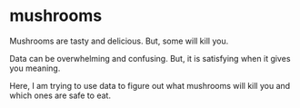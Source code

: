 # mushrooms

Mushrooms are tasty and delicious. But, some will kill you.

Data can be overwhelming and confusing. But, it is satisfying when it gives you meaning.

Here, I am trying to use data to figure out what mushrooms will kill you and which ones are safe to eat.
